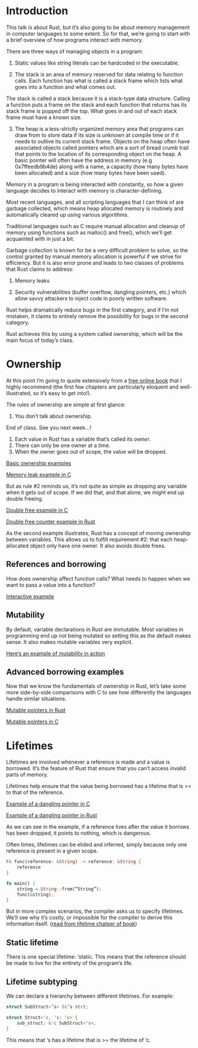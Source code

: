 # Introduction

This talk is about Rust, but it’s also going to be about memory management in computer languages to some extent. So for that, we’re going to start with a brief overview of how programs interact with memory.

There are three ways of managing objects in a program:

1. Static values like string literals can be hardcoded in the executable.

2. The stack is an area of memory reserved for data relating to function calls. Each function has what is called a stack frame which lists what goes into a function and what comes out.

The stack is called a stack because it is a stack-type data structure. Calling a function puts a frame on the stack and each function that returns has its stack frame is popped off the top. What goes in and out of each stack frame must have a known size.

3. The heap is a less-strictly organized memory area that programs can draw from to store data if its size is unknown at compile time or if it needs to outlive its current stack frame. Objects on the heap often have associated objects called pointers which are a sort of bread crumb trail that points to the location of its corresponding object on the heap. A basic pointer will often have the address in memory (e.g 0x7ffeedb9b4de) along with a name, a capacity (how many bytes have been allocated) and a size (how many bytes have been used).

Memory in a program is being interacted with constantly, so how a given language decides to interact with memory is character-defining.

Most recent languages, and all scripting languages that I can think of are garbage collected, which means heap allocated memory is routinely and automatically cleared up using various algorithms.

Traditional languages such as C require manual allocation and cleanup of memory using functions such as malloc() and free(), which we’ll get acquainted with in just a bit.

Garbage collection is known for be a very difficult problem to solve, so the control granted by manual memory allocation is powerful if we strive for efficiency. But it is also error prone and leads to two classes of problems that Rust claims to address:

1. Memory leaks

2. Security vulnerabilities (buffer overflow, dangling pointers, etc.) which allow savvy attackers to inject code in poorly written software.

Rust helps dramatically reduce bugs in the first category, and if I’m not mistaken, it claims to entirely remove the possibility for bugs in the second category.

Rust achieves this by using a system called ownership, which will be the main focus of today’s class.

# Ownership

At this point I’m going to quote extensively from a [free online book](https://doc.rust-lang.org/stable/book/second-edition/) that I highly recommend (the first few chapters are particularly eloquent and well-illustrated, so it’s easy to get into!).

The rules of ownership are simple at first glance:

1. You don’t talk about ownership.

End of class. See you next week...!

1. Each value in Rust has a variable that’s called its _owner_.
2. There can only be one owner at a time.
3. When the owner goes out of scope, the value will be dropped.

[Basic ownership examples](rust-examples/basic-ownership/src/main.rs)

[Memory leak example in C](c-examples/memory-leak/memory_leak.c)

But as rule #2 reminds us, it’s not quite as simple as dropping any variable when it gets out of scope. If we did that, and that alone, we might end up double freeing.

[Double free example in C](c-examples/double-free/double_free.c)

[Double free counter example in Rust](rust-examples/double-free/src/main.rs)

As the second example illustrates, Rust has a concept of moving ownership between variables. This allows us to fulfill requirement #2: that each heap-allocated object only have one owner. It also avoids double frees.

## References and borrowing

How does ownership affect function calls? What needs to happen when we want to pass a value into a function?

[Interactive example](rust-examples/references/src/main.rs)

## Mutability

By default, variable declarations in Rust are immutable. Most variables in programming end up not being mutated so setting this as the default makes sense. It also makes mutable variables very explicit.

[Here’s an example of mutability in action](rust-examples/mutability/src/main.rs)

## Advanced borrowing examples

Now that we know the fundamentals of ownership in Rust, let’s take some more side-by-side comparisons with C to see how differently the languages handle similar situations.

[Mutable pointers in Rust](rust-examples/mutable-pointers/src/main.rs)

[Mutable pointers in C](c-examples/mutable-pointers/mutable_pointers.c)

# Lifetimes

Lifetimes are involved whenever a reference is made and a value is borrowed. It’s the feature of Rust that ensure that you can’t access invalid parts of memory.

Lifetimes help ensure that the value being borrowed has a lifetime that is >= to that of the reference.

[Example of a dangling pointer in C](c-examples/dangling-pointer/dangling_pointer.c)

[Example of a dangling pointer in Rust](rust-examples/dangling-pointer/src/main.rs)

As we can see in the example, if a reference lives after the value it borrows has been dropped, it points to nothing, which is dangerous.

Often times, lifetimes can be elided and inferred, simply because only one reference is present in a given scope.

```Rust
Fn func(reference: &String) -> reference: &String {
    reference
}

fn main() {
    string = String::from(“String”);
    func(&string);
}
```

But in more complex scenarios, the compiler asks us to specify lifetimes. We’ll see why it’s costly, or impossible for the compiler to derive this information itself. ([read from lifetime chatper of book](https://doc.rust-lang.org/stable/book/second-edition/ch10-03-lifetime-syntax.html#lifetime-annotations-in-function-signatures))

## Static lifetime

There is one special lifetime: ‘static. This means that the reference should be made to live for the entirety of the program’s life.

## Lifetime subtyping

We can declare a hierarchy between different lifetimes. For example:

```Rust
struct SubStruct<’s> (&’s str);

struct Struct<'c, 's: 'c> {
    sub_struct: &'c SubStruct<'s>,
}
```

This means that ‘s has a lifetime that is >= the lifetime of ‘c.
